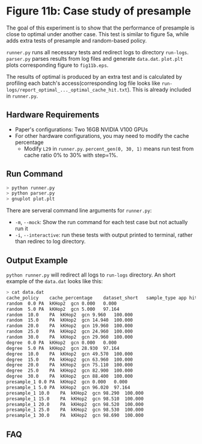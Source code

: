 # Figure 11b: Case study of presample

The goal of this experiment is to show that the performance of presample is close to optimal under another case.
This test is similar to figure 5a, while adds extra tests of presample and random-based policy.

`runner.py` runs all necessary tests and redirect logs to directory `run-logs`.
`parser.py` parses results from log files and generate `data.dat`.
`plot.plt` plots corresponding figure to `fig11b.eps`.

The results of optimal is produced by an extra test and is calculated by profiling each batch's access(corresponding log file looks like `run-logs/report_optimal_..._optimal_cache_hit.txt`). This is already included in `runner.py`.

## Hardware Requirements

- Paper's configurations: Two 16GB NVIDIA V100 GPUs
- For other hardware configurations, you may need to modify the cache percentage
  -  Modify `L29` in `runner.py`. `percent_gen(0, 30, 1)` means run test from cache ratio 0% to 30% with step=1%.

## Run Command

```sh
> python runner.py
> python parser.py
> gnuplot plot.plt
```

There are serveral command line arguments for `runner.py`:

- `-m`, `--mock`: Show the run command for each test case but not actually run it
- `-i`, `--interactive`: run these tests with output printed to terminal, rather than redirec to log directory.

## Output Example

`python runner.py` will redirect all logs to `run-logs` directory. An short example of the `data.dat` looks like this:
```sh
> cat data.dat
cache_policy	cache_percentage	dataset_short	sample_type	app	hit_percent	optimal_hit_percent
random	0.0	PA	kKHop2	gcn	0.000	0.000
random	5.0	PA	kKHop2	gcn	5.000	97.164
random	10.0	PA	kKHop2	gcn	9.960	100.000
random	15.0	PA	kKHop2	gcn	14.940	100.000
random	20.0	PA	kKHop2	gcn	19.960	100.000
random	25.0	PA	kKHop2	gcn	24.960	100.000
random	30.0	PA	kKHop2	gcn	29.960	100.000
degree	0.0	PA	kKHop2	gcn	0.000	0.000
degree	5.0	PA	kKHop2	gcn	28.930	97.164
degree	10.0	PA	kKHop2	gcn	49.570	100.000
degree	15.0	PA	kKHop2	gcn	63.960	100.000
degree	20.0	PA	kKHop2	gcn	75.110	100.000
degree	25.0	PA	kKHop2	gcn	82.900	100.000
degree	30.0	PA	kKHop2	gcn	88.400	100.000
presample_1	0.0	PA	kKHop2	gcn	0.000	0.000
presample_1	5.0	PA	kKHop2	gcn	96.020	97.164
presample_1	10.0	PA	kKHop2	gcn	98.290	100.000
presample_1	15.0	PA	kKHop2	gcn	98.510	100.000
presample_1	20.0	PA	kKHop2	gcn	98.520	100.000
presample_1	25.0	PA	kKHop2	gcn	98.530	100.000
presample_1	30.0	PA	kKHop2	gcn	98.690	100.000

```

## FAQ